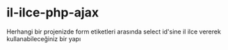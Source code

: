 # il-ilce-php-ajax
Herhangi bir projenizde form etiketleri arasında select id'sine il ilce vererek kullanabileceğiniz bir yapı
